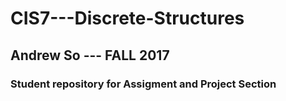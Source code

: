 # CIS7---Discrete-Structures

## Andrew So --- FALL 2017
### Student repository for Assigment and Project Section
